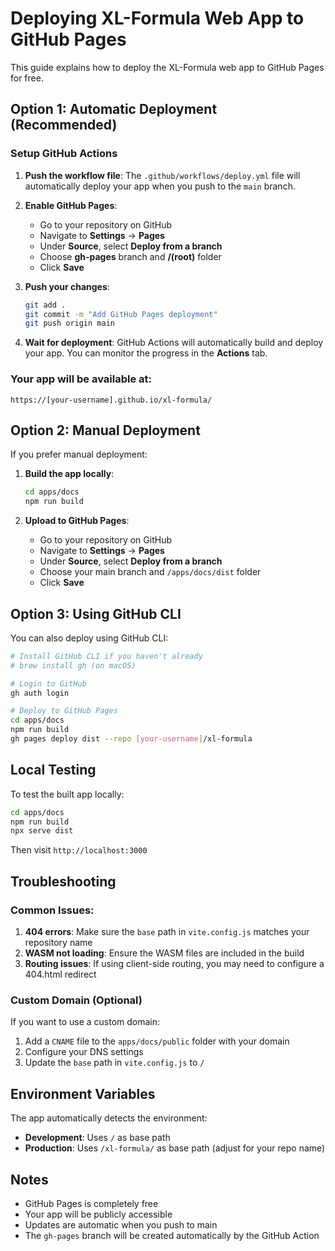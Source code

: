 # Deploying XL-Formula Web App to GitHub Pages

This guide explains how to deploy the XL-Formula web app to GitHub Pages for free.

## Option 1: Automatic Deployment (Recommended)

### Setup GitHub Actions

1. **Push the workflow file**: The `.github/workflows/deploy.yml` file will automatically deploy your app when you push to the `main` branch.

2. **Enable GitHub Pages**:
   - Go to your repository on GitHub
   - Navigate to **Settings** → **Pages**
   - Under **Source**, select **Deploy from a branch**
   - Choose **gh-pages** branch and **/(root)** folder
   - Click **Save**

3. **Push your changes**:
   ```bash
   git add .
   git commit -m "Add GitHub Pages deployment"
   git push origin main
   ```

4. **Wait for deployment**: GitHub Actions will automatically build and deploy your app. You can monitor the progress in the **Actions** tab.

### Your app will be available at:
`https://[your-username].github.io/xl-formula/`

## Option 2: Manual Deployment

If you prefer manual deployment:

1. **Build the app locally**:
   ```bash
   cd apps/docs
   npm run build
   ```

2. **Upload to GitHub Pages**:
   - Go to your repository on GitHub
   - Navigate to **Settings** → **Pages**
   - Under **Source**, select **Deploy from a branch**
   - Choose your main branch and `/apps/docs/dist` folder
   - Click **Save**

## Option 3: Using GitHub CLI

You can also deploy using GitHub CLI:

```bash
# Install GitHub CLI if you haven't already
# brew install gh (on macOS)

# Login to GitHub
gh auth login

# Deploy to GitHub Pages
cd apps/docs
npm run build
gh pages deploy dist --repo [your-username]/xl-formula
```

## Local Testing

To test the built app locally:

```bash
cd apps/docs
npm run build
npx serve dist
```

Then visit `http://localhost:3000`

## Troubleshooting

### Common Issues:

1. **404 errors**: Make sure the `base` path in `vite.config.js` matches your repository name
2. **WASM not loading**: Ensure the WASM files are included in the build
3. **Routing issues**: If using client-side routing, you may need to configure a 404.html redirect

### Custom Domain (Optional)

If you want to use a custom domain:

1. Add a `CNAME` file to the `apps/docs/public` folder with your domain
2. Configure your DNS settings
3. Update the `base` path in `vite.config.js` to `/`

## Environment Variables

The app automatically detects the environment:
- **Development**: Uses `/` as base path
- **Production**: Uses `/xl-formula/` as base path (adjust for your repo name)

## Notes

- GitHub Pages is completely free
- Your app will be publicly accessible
- Updates are automatic when you push to main
- The `gh-pages` branch will be created automatically by the GitHub Action 